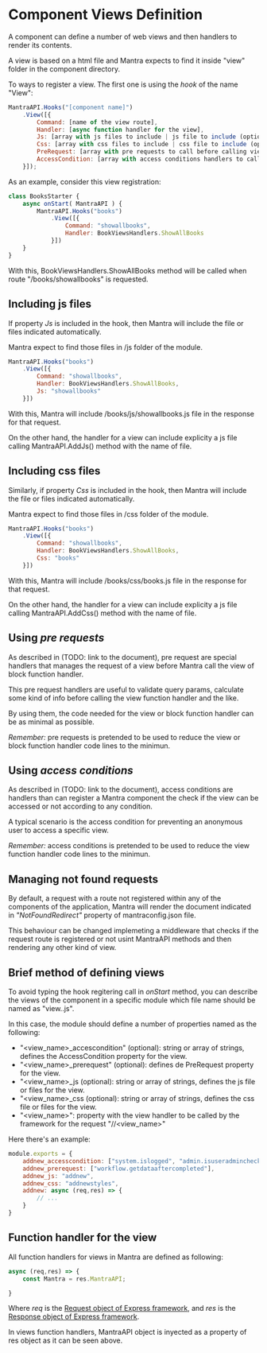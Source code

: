 # Component Views Definition

A component can define a number of web views and then handlers to render its contents.

A view is based on a html file and Mantra expects to find it inside "view" folder in the component directory.

To ways to register a view. The first one is using the *hook* of the name "View":

```js
MantraAPI.Hooks("[component name]")
    .View([{
        Command: [name of the view route],
        Handler: [async function handler for the view],
        Js: [array with js files to include | js file to include (optional)],
        Css: [array with css files to include | css file to include (optional)],
        PreRequest: [array with pre requests to call before calling view handler (optional)],
        AccessCondition: [array with access conditions handlers to call before calling view handler (optional)]
    }]);
```

As an example, consider this view registration:

```js
class BooksStarter {
    async onStart( MantraAPI ) {
        MantraAPI.Hooks("books")
            .View([{
                Command: "showallbooks",
                Handler: BookViewsHandlers.ShowAllBooks
            }])
    }
}
```

With this, BookViewsHandlers.ShowAllBooks method will be called when route "/books/showallbooks" is requested.

## Including js files
If property *Js* is included in the hook, then Mantra will include the file or files indicated automatically.

Mantra expect to find those files in /js folder of the module.

```js
MantraAPI.Hooks("books")
    .View([{
        Command: "showallbooks",
        Handler: BookViewsHandlers.ShowAllBooks,
        Js: "showallbooks"
    }])
```

With this, Mantra will include /books/js/showallbooks.js file in the response for that request.

On the other hand, the handler for a view can include explicity a js file calling MantraAPI.AddJs() method with the name of file.

## Including css files
Similarly, if property *Css* is included in the hook, then Mantra will include the file or files indicated automatically.

Mantra expect to find those files in /css folder of the module.

```js
MantraAPI.Hooks("books")
    .View([{
        Command: "showallbooks",
        Handler: BookViewsHandlers.ShowAllBooks,
        Css: "books"
    }])
```

With this, Mantra will include /books/css/books.js file in the response for that request.

On the other hand, the handler for a view can include explicity a js file calling MantraAPI.AddCss() method with the name of file.

## Using *pre requests*
As described in (TODO: link to the document), pre request are special handlers that manages the request of a view before Mantra call the view of block function handler.

This pre request handlers are useful to validate query params, calculate some kind of info before calling the view function handler and the like.

By using them, the code needed for the view or block function handler can be as minimal as possible.

*Remember:* pre requests is pretended to be used to reduce the view or block function handler code lines to the minimun.

## Using *access conditions*
As described in (TODO: link to the document), access conditions are handlers than can register a Mantra component the check if the view can be accessed or not according to any condition.

A typical scenario is the access condition for preventing an anonymous user to access a specific view.

*Remember:* access conditions is pretended to be used to reduce the view function handler code lines to the minimun.

## Managing not found requests

By default, a request with a route not registered within any of the components of the application, Mantra will render the document indicated in *"NotFoundRedirect"* property of mantraconfig.json file.

This behaviour can be changed implemeting a middleware that checks if the request route is registered or not usint MantraAPI methods and then rendering any other kind of view.

## Brief method of defining views

To avoid typing the hook regitering call in *onStart* method, you can describe the views of the component in a specific module which file name should be named as "view.<component name>.js".

In this case, the module should define a number of properties named as the following:
* "<view_name>_accescondition" (optional): string or array of strings, defines the AccessCondition property for the view.
* "<view_name>_prerequest" (optional): defines de PreRequest property for the view.
* "<view_name>_js (optional): string or array of strings, defines the js file or files for the view.
* "<view_name>_css (optional): string or array of strings, defines the css file or files for the view.
* "<view_name>": property with the view handler to be called by the framework for the request "/<component name>/<view_name>"
  
Here there's an example:
```js
module.exports = {
    addnew_accesscondition: ["system.islogged", "admin.isuseradmincheck"],
    addnew_prerequest: ["workflow.getdataaftercompleted"],
    addnew_js: "addnew",
    addnew_css: "addnewstyles",
    addnew: async (req,res) => {
        // ...
    } 
}
```

## Function handler for the view
All function handlers for views in Mantra are defined as following:

```js
async (req,res) => {
    const Mantra = res.MantraAPI;

} 
```

Where *req* is the [Request object of Express framework](https://expressjs.com/en/4x/api.html#req), and *res* is the [Response object of Express framework](http://expressjs.com/en/4x/api.html#res).

In views function handlers, MantraAPI object is inyected as a property of res object as it can be seen above.